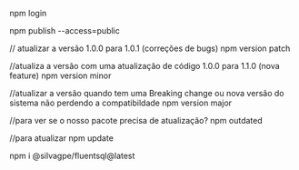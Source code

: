 npm login

npm publish --access=public

// atualizar a versão  1.0.0 para 1.0.1 (correções de bugs)
npm version patch   

//atualiza a versão com uma atualização de código 1.0.0 para 1.1.0 (nova feature)
npm version minor

//atualizar a versão quando tem uma Breaking change ou nova versão do sistema não perdendo a compatibildade
npm version major


//para ver se o nosso pacote precisa de atualização?
npm outdated

//para atualizar
npm update


npm i @silvagpe/fluentsql@latest


